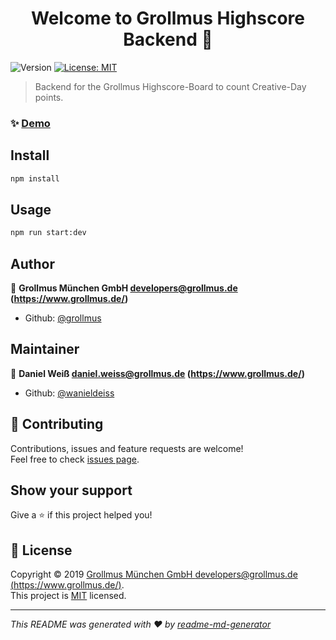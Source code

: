<h1 align="center">Welcome to Grollmus Highscore Backend 👋</h1>
<p>
  <img alt="Version" src="https://img.shields.io/badge/version-1.1.0-blue.svg?cacheSeconds=2592000" />
  <a href="LICENSE.md" target="_blank">
    <img alt="License: MIT" src="https://img.shields.io/badge/License-MIT-yellow.svg" />
  </a>
</p>

> Backend for the Grollmus Highscore-Board to count Creative-Day points.

### ✨ [Demo](http://demo.demo.com)

## Install

```sh
npm install
```

## Usage

```sh
npm run start:dev
```

## Author

👤 **Grollmus München GmbH <developers@grollmus.de> (https://www.grollmus.de/)**

- Github: [@grollmus](https://github.com/grollmus)

## Maintainer

👤 **Daniel Weiß <daniel.weiss@grollmus.de> (https://www.grollmus.de/)**

- Github: [@wanieldeiss](https://github.com/wanieldeiss)

## 🤝 Contributing

Contributions, issues and feature requests are welcome!<br />Feel free to check [issues page](https://github.com/grollmus/highscore-backend/issues).

## Show your support

Give a ⭐️ if this project helped you!

## 📝 License

Copyright © 2019 [Grollmus München GmbH <developers@grollmus.de> (https://www.grollmus.de/)](https://github.com/grollmus).<br />
This project is [MIT](LICENSE) licensed.

---

_This README was generated with ❤️ by [readme-md-generator](https://github.com/kefranabg/readme-md-generator)_
